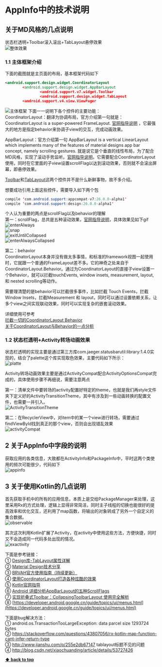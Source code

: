 # AppInfo中的技术说明

[//]: # (abc)

## 关于MD风格的几点说明

状态栏透明+Toolbar滚入滚出+TabLayout悬停效果     
![整体效果](https://raw.githubusercontent.com/LeeeYou/Img/master/appinfo/mainpage.gif)

### 1.1 主体框架介绍
下面的截图就是主页面的布局，基本框架代码如下
```xml
<android.support.design.widget.CoordinatorLayout
        <android.support.design.widget.AppBarLayout
                <android.support.v7.widget.Toolbar        
                <android.support.design.widget.TabLayout
        <android.support.v4.view.ViewPager
```
![主体框架](https://raw.githubusercontent.com/LeeeYou/Img/master/appinfo/CoordinatorLayout.png)
下面一一说明下各个控件的主要功能：   
CoordinatorLayout：翻译为协调布局，官方介绍第一句就是：CoordinatorLayout is a super-powered FrameLayout.  [官网指导说明](https://developer.android.google.cn/reference/android/support/design/widget/CoordinatorLayout.html) ，它最强大的地方是指定behavior来协调子view的交互，完成动画效果。

AppBarLayout：官方介绍第一句 AppBarLayout is a vertical LinearLayout which implements many of the features of material designs app bar concept, namely scrolling gestures. 就是说它是个垂直的线性布局，为了配合MD风格，实现了滚动手势监听。[官网指导说明](https://developer.android.google.cn/reference/android/support/design/widget/AppBarLayout.html)，它需要配合CoordinatorLayout 使用，同时在它里面的子view设置scrollFlag以达到滚动效果，否则就不会滚出屏幕，即悬停效果。

[Toolbar](https://developer.android.google.cn/reference/android/support/v7/widget/Toolbar.html)和[TabLayout](https://developer.android.google.cn/reference/android/support/design/widget/TabLayout.html)这两个控件并不是什么新鲜事物，故不多介绍。

想要成功引用上面这些控件，需要导入如下两个包
```java
compile 'com.android.support:appcompat-v7:26.0.0-alpha1'
compile 'com.android.support:design:26.0.0-alpha1'
```
个人认为重要的两点是scrollFlag以及behavior的理解   
第一：scrollFlag，总共是五种滚动效果，[官网指导说明](https://developer.android.google.cn/reference/android/support/design/widget/AppBarLayout.LayoutParams.html)，具体效果见如下gif   
![enterAlways](https://raw.githubusercontent.com/LeeeYou/Img/master/appinfo/enterAlways.gif)    
![snap](https://raw.githubusercontent.com/LeeeYou/Img/master/appinfo/snap.gif)  
![exitUntilCollapsed](https://raw.githubusercontent.com/LeeeYou/Img/master/appinfo/exitUntilCollapsed.gif)  
![enterAlwaysCollapsed](https://raw.githubusercontent.com/LeeeYou/Img/master/appinfo/enterAlwaysCollapsed.gif)  

第二：behavior   
CoordinatorLayout本身并没有做太多事情，和标准的framework视图一起使用时，它就跟一个普通的FrameLayout差不多。它的神奇之处来自于CoordinatorLayout.Behavior。通过为CoordinatorLayout的直接子view设置一个Behavior，就可以拦截touchEvents, window insets, measurement, layout, 和 nested scrolling等动作。

需要理清楚的是behavior可以拦截很多事件，比如拦截 Touch Events，拦截Window Insets，拦截Measurement 和 layout，同时可以通过设置依赖关系，让多个view之间实现联动效果，同时可以实现复杂的嵌套滚动效果。

详细使用可参考     
[拦截一切的CoordinatorLayout Behavior](http://www.jcodecraeer.com/a/anzhuokaifa/androidkaifa/2016/0224/3991.html)     
[关于CoordinatorLayout与Behavior的一点分析](http://www.jianshu.com/p/a506ee4afecb)       
### 1.2 状态栏透明+Activity转场动画效果
状态栏透明的实现主要是通过第三方库com.jaeger.statusbarutil:library:1.4.0实现的，结合了palette这个库实现取色效果，主要代码如下所示：    
![platte](https://raw.githubusercontent.com/LeeeYou/Img/master/appinfo/platte.png)

Activity转场动画效果主要是通过ActivityCompat配合ActivityOptionsCompat完成的，具体使用步骤不再细说，需要注意两点

第一：清单文件中要转场的activity配置好特定的theme，也就是我们再style文件夹下定义好的ActivityTransitionTheme，其中有涉及到一些动画转换的配置文件，也需要一并引入。   
![ActivityTransitionTheme](https://raw.githubusercontent.com/LeeeYou/Img/master/appinfo/ActivityTransitionTheme.png)

第二：在RecyclerView中，对item中的某一个view进行转场，需要通过findViewById找到真正的那个view，否则会出现错乱效果  
![activityCompat](https://raw.githubusercontent.com/LeeeYou/Img/master/appinfo/activityCompat.png)

## 2 关于AppInfo中字段的说明
获取应用的各类信息，大致都在ActivityInfo和PackageInfo中，平时这两个类使用的频次可能很少，代码如下    
![appinfo](https://raw.githubusercontent.com/LeeeYou/Img/master/appinfo/appinfo.png)

## 3 关于使用Kotlin的几点说明
首先获取手机中的所有的应用信息，本质上是交给PackageManager来处理，这里采用Rx的方式处理，逻辑上显得非常简洁，同时主子线程的切换也能很好的提高效率和优化交互，还利用了map函数，将输出的对象转成了另外一个自定义的集合数据。  
![observable](https://raw.githubusercontent.com/LeeeYou/Img/master/appinfo/observable.png)

其次这次利用Kotlin扩展了Activity，在activity中使用这些方法，方便快捷，同时又不会造成同一代码多处出现的情况。   
![exactivity](https://raw.githubusercontent.com/LeeeYou/Img/master/appinfo/exactivity.png)

下面是参考链接：    
① [Design库-TabLayout属性详解](http://www.jianshu.com/p/2b2bb6be83a8)     
② [Material Design技术分享](https://mp.weixin.qq.com/s?__biz=MzI1NjEwMTM4OA==&mid=2651231829&idx=1&sn=2418c741e7f0e41f6ac4fff4dc2de6f0&scene=1&srcid=0526kJT3uB1vIPjVXTVrSKjW&pass_ticket=muxDwCVjxMK%2Fz1ncol%2B4QyK94pZsvdn%2FSA4JigA6HWU1Hf%2Fr6BUURvZ002TBW6Oq#rd)       
③ [BRVAH官方使用指南（持续更新）](http://www.jianshu.com/p/b343fcff51b0)     
④ [使用CoordinatorLayout打造各种炫酷的效果](http://www.jianshu.com/p/f09723b7e887)      
⑤ [Kotlin官网指导](https://kotlinlang.org/docs/reference/idioms.html)    
⑥ [Android 详细分析AppBarLayout的五种ScrollFlags](http://www.jianshu.com/p/7caa5f4f49bd)    
⑦ [实现折叠式Toolbar：CollapsingToolbarLayout 使用完全解析](http://blog.csdn.net/a553181867/article/details/52871424)   
⑧ [https://developer.android.google.cn/guide/topics/ui/menus.html](https://developer.android.google.cn/guide/topics/ui/menus.html)        

下面是bug解决方法：     
① android.os.TransactionTooLargeException: data parcel size 1293724 bytes   
② https://stackoverflow.com/questions/43807056/rx-kotlin-map-function-cant-infer-return-type    
③ http://www.jianshu.com/p/255e2db67147 tablayout标题不见的问题    
④ http://blog.csdn.net/xiaochuanding/article/details/53727426  

**[⬆ back to top](#(abc))**
